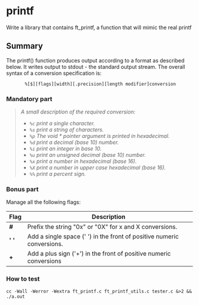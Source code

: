 # printf
Write a library that contains ft_printf, a function
that will mimic the real printf

## Summary 

The printf() function produces output according to a format as described below.
It writes output to stdout - the standard output stream. The overall syntax of a conversion specification is:

           %[$][flags][width][.precision][length modifier]conversion


### Mandatory part

> <i>A small description of the required conversion:
>
> - `%c` print a single character.
> - `%s` print a string of characters.
> - `%p` The void * pointer argument is printed in hexadecimal.
> - `%d` print a decimal (base 10) number.
> - `%i` print an integer in base 10.
> - `%u` print an unsigned decimal (base 10) number.
> - `%x` print a number in hexadecimal (base 16).
> - `%X` print a number in upper case hexadecimal (base 16).
> - `%%` print a percent sign.</i>

### Bonus part

Manage all the following flags:


| Flag  | Description 															 			|
|-------|-----------------------------------------------------------------------------------|
| **#** | Prefix the string "0x" or "0X" for x and X conversions.							|
|**' '**| Add a single space (' ') in the front of positive numeric conversions.																					|
| **+** | Add a plus sign ('+') in the front of positive numeric conversions

### How to test

```shell
cc -Wall -Werror -Wextra ft_printf.c ft_printf_utils.c tester.c &>2 && ./a.out
```
